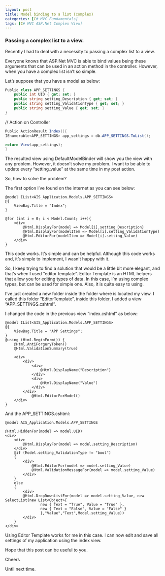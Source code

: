 ```yaml
---
layout: post
title: Model binding to a list (complex)
categories: [C# MVC Fundamentals]
tags: [C# MVC ASP.Net Complex View]
---
```


### Passing a complex list to a view.

Recently I had to deal with a necessity to passing a complex list to a view.

Everyone knows that ASP.Net MVC is able to bind values being these arguments that can be used in an action method in the controller. However, when you have a complex list isn’t so simple.

Let’s suppose that you have a model as below:

```C#
Public class APP_SETTINGS {
	public int UID { get; set; }
	public string setting_Description { get; set; }
	public string setting_ValidationType { get; set; }
	public string setting_Value { get; set; }
}
```

// Action on Controller

```C#
Public ActionResult Index(){
IEnumerable<APP_SETTINGS> app_settings = db.APP_SETTINGS.ToList();

return View(app_settings);
}
```

The resulted view using DefaultModelBinder will show you the view with any problem. However, it doesn’t solve my problem. I want to be able to update every “setting_value” at the same time in my post action.

So, how to solve the problem?

The first option I’ve found on the internet as you can see below:

```cshtml
@model IList<AIS_Application.Models.APP_SETTINGS>
@{
    ViewBag.Title = "Index";
}

@for (int i = 0; i < Model.Count; i++){ 
	<div>
		@Html.DisplayFor(model => Model[i].setting_Description)
		@Html.DisplayFor(modelItem => Model[i].setting_ValidationType)
		@Html.EditorFor(modelItem => Model[i].setting_Value)
	</div>         
}
```

This code works. It’s simple and can be helpful.
Although this code works and, it’s simple to implement, I wasn’t happy with it.

So, I keep trying to find a solution that would be a little bit more elegant, and that’s when I used “editor template”.
Editor Template is an HTML helpers that allow you for editing types of data. In this case, I’m using complex types, but can be used for simple one. Also, it is quite easy to using.

I’ve just created a new folder inside the folder where is located my view. I called this folder “EditorTemplate”, inside this folder, I added a view “APP_SETTINGS.cshtml”.

I changed the code in the previous view “index.cshtml” as below:

```cshtml
@model IList<AIS_Application.Models.APP_SETTINGS>
@{
    ViewBag.Title = "APP Settings";
}
@using (Html.BeginForm()) {
    @Html.AntiForgeryToken()
    @Html.ValidationSummary(true)

    <div>
        <div>
            <div>
                @Html.DisplayName("Description")
            </div>
            <div>
                @Html.DisplayName("Value")
            </div>
        </div>
            @Html.EditorForModel()
    </div>
}
```

And the APP_SETTINGS.cshtml:

```cshml
@model AIS_Application.Models.APP_SETTINGS

@Html.HiddenFor(model => model.UID)
<div>
    <div>
        @Html.DisplayFor(model => model.setting_Description)
    </div>
    @if (Model.setting_ValidationType != "bool")
    {
        <div>
            @Html.EditorFor(model => model.setting_Value)
            @Html.ValidationMessageFor(model => model.setting_Value)
        </div>
    }
    else
    {
        <div>
		@Html.DropDownListFor(model => model.setting_Value, new SelectList(new List<Object>{
                new { Text = "True", Value = "True" },
                new { Text = "False", Value = "False" }
                },"Value","Text",Model.setting_Value))
        </div>
    }
</div>
```
Using Editor Template works for me in this case. I can now edit and save all settings of my application using the index view.

Hope that this post can be useful to you.

Cheers

Until next time.





